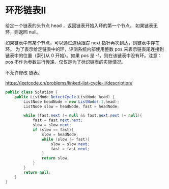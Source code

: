 # 环形链表II

给定一个链表的头节点  head ，返回链表开始入环的第一个节点。 如果链表无环，则返回 null。

如果链表中有某个节点，可以通过连续跟踪 next 指针再次到达，则链表中存在环。 为了表示给定链表中的环，评测系统内部使用整数 pos 来表示链表尾连接到链表中的位置（索引从 0 开始）。如果 pos 是 -1，则在该链表中没有环。注意：pos 不作为参数进行传递，仅仅是为了标识链表的实际情况。

不允许修改 链表。

https://leetcode.cn/problems/linked-list-cycle-ii/description/

```c#
public class Solution {
    public ListNode DetectCycle(ListNode head) {
        ListNode headNode = new ListNode(-1,head);
        ListNode slow = headNode, fast = headNode;

        while (fast.next != null && fast.next.next != null){
            fast = fast.next.next;
            slow = slow.next;
            if (slow == fast){
                slow = headNode;
                while (slow != fast){
                    slow = slow.next;
                    fast = fast.next;
                }
                return slow;
            }
        }
        return null;
    }
}
```
